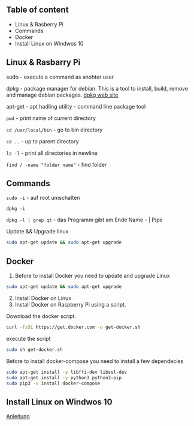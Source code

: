 ## Table of content 
* Linux & Rasberry Pi
* Commands
* Docker
* Install Linux on Windwos 10

## Linux & Rasbarry Pi

sudo - execute a command as anohter user

dpkg - package manager for debian. This is a tool to install, build, remove and manage debian packages.
[dpkg web site](https://man7.org/linux/man-pages/man1/dpkg.1.html)

apt-get - apt hadling utility - command line package tool

`pwd` - print name of current directory 

`cd /usr/local/bin` - go to bin directory

`cd ..` - up to parent directory </br>

`ls -l` - print all directories in newline

`find / -name "folder name"` - find folder

## Commands

`sudo -i` - auf root umschalten

`dpkg -i`

`dpkg -l | grep qt` - das Programm gibt am Ende  Name - | Pipe

Update && Upgrade linux
```bash
sudo apt-get update && sudo apt-get upgrade
```


## Docker
1. Before to install Docker you need to update and upgrade Linux

```bash
sudo apt-get update && sudo apt-get upgrade
```

2. Install Docker on Linux
3. Install Docker on Raspberry Pi using a script.

Download the docker script.
```bash
curl -fsSL https://get.docker.com -o get-docker.sh
```

execute the script

```bash
sudo sh get-docker.sh
```
Before to install docker-compose you need to install a few dependecies

```bash
sudo apt-get install -y libffi-dev libssl-dev
sudo apt-get install -y python3 python3-pip
sudo pip3 -v install docker-compose
```

## Install Linux on Windwos 10

[Anleitung](https://ubuntu.com/tutorials/install-ubuntu-on-wsl2-on-windows-10#2-install-wsl])

